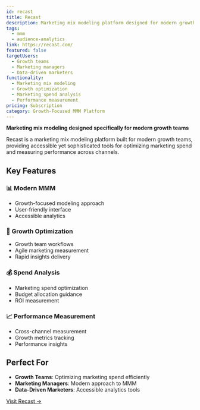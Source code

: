 ```yaml
---
id: recast
title: Recast
description: Marketing mix modeling platform designed for modern growth teams.
tags:
  - mmm
  - audience-analytics
link: https://recast.com/
featured: false
targetUsers:
  - Growth teams
  - Marketing managers
  - Data-driven marketers
functionality:
  - Marketing mix modeling
  - Growth optimization
  - Marketing spend analysis
  - Performance measurement
pricing: Subscription
category: Growth-Focused MMM Platform
---
```


**Marketing mix modeling designed specifically for modern growth teams**

Recast is a marketing mix modeling platform built for modern growth teams, providing accessible yet sophisticated tools for optimizing marketing spend and measuring performance across channels.

## Key Features

### 📊 **Modern MMM**
- Growth-focused modeling approach
- User-friendly interface
- Accessible analytics

### 🚀 **Growth Optimization**
- Growth team workflows
- Agile marketing measurement
- Rapid insights delivery

### 💰 **Spend Analysis**
- Marketing spend optimization
- Budget allocation guidance
- ROI measurement

### 📈 **Performance Measurement**
- Cross-channel measurement
- Growth metrics tracking
- Performance insights

## Perfect For

- **Growth Teams**: Optimizing marketing spend efficiently
- **Marketing Managers**: Modern approach to MMM
- **Data-Driven Marketers**: Accessible analytics tools

[Visit Recast →](https://recast.com/) 